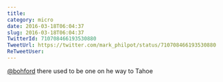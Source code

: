 ```yaml
---
title: 
category: micro
date: 2016-03-18T06:04:37
slug: 2016-03-18T06:04:37
TwitterId: 710708466193530880
TweetUrl: https://twitter.com/mark_philpot/status/710708466193530880
ReTweetUser: 
---
```


[@bohford](https://twitter.com/bohford) there used to be one on he way to Tahoe